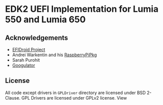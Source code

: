 # EDK2 UEFI Implementation for Lumia 550 and Lumia 650

## Acknowledgements

- [EFIDroid Project](http://efidroid.org)
- Andrei Warkentin and his [RaspberryPiPkg](https://github.com/andreiw/RaspberryPiPkg)
- Sarah Purohit
- [Googulator](https://github.com/Googulator/)

## License

All code except drivers in `GPLDriver` directory are licensed under BSD 2-Clause. 
GPL Drivers are licensed under GPLv2 license.
View
